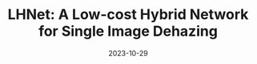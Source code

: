 ---
title: "LHNet: A Low-cost Hybrid Network for Single Image Dehazing"
authors:
- Shenghai Yuan
- Jijia Chen
- Jiaqi Li
- Wenchao Jiang
- Song Guo
date: "2023-10-29"
doi: ""


# Publication type.
# Legend: 0 = Uncategorized; 1 = Conference paper; 2 = Journal article;
# 3 = Preprint / Working Paper; 4 = Report; 5 = Book; 6 = Book section;
# 7 = Thesis; 8 = Patent
publication_types: ["1"]

# Publication name and optional abbreviated publication name.
publication: In ACM International Conference on Multimedia (MM) (CCF-A)
# publication_short: In "*INFOCOM* (CCF-A)"

# links:
# - name: Custom Link
#   url: http://example.org
url_pdf: https://dl.acm.org/doi/10.1145/3581783.3612594
# url_code: '#'
# url_dataset: '#'
# url_poster: '#'
# url_project: ''
# url_slides: ''
# url_video: '#'

# Featured image
# To use, add an image named `featured.jpg/png` to your page's folder. 
# image:
#   caption: 'Image credit: [**Unsplash**](https://unsplash.com/photos/pLCdAaMFLTE)'
#   focal_point: ""
#   preview_only: false

# Associated Projects (optional).
#   Associate this publication with one or more of your projects.
#   Simply enter your project's folder or file name without extension.
#   E.g. `internal-project` references `content/project/internal-project/index.md`.
#   Otherwise, set `projects: []`.
projects: []
---